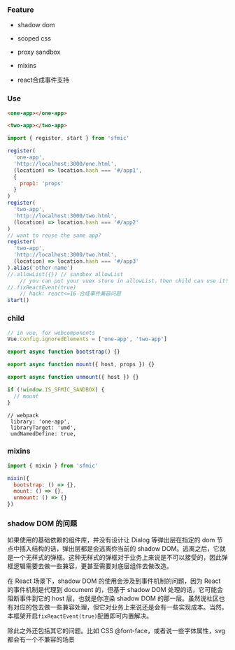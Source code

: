 ### Feature

- shadow dom

- scoped css

- proxy sandbox

- mixins

- react合成事件支持

### Use

```html
<one-app></one-app>

<two-app></two-app>
```

```js
import { register, start } from 'sfmic'

register(
  'one-app',
  'http://localhost:3000/one.html',
  (location) => location.hash === '#/app1',
  {
    prop1: 'props'
  }
)
register(
  'two-app',
  'http://localhost:3000/two.html',
  (location) => location.hash === '#/app2'
)
// want to reuse the same app?
register(
  'two-app',
  'http://localhost:3000/two.html',
  (location) => location.hash === '#/app3'
).alias('other-name')
//.allowList({}) // sandbox allowList
    // you can put your vuex store in allowList，then child can use it!
//.fixReactEvent(true)
    // hack: react<=16 合成事件兼容问题
start()
```

### child

```js
// in vue, for webcomponents
Vue.config.ignoredElements = ['one-app', 'two-app']

export async function bootstrap() {}

export async function mount({ host, props }) {}

export async function unmount({ host }) {}

if (!window.IS_SFMIC_SANDBOX) {
  // mount
}
```

```
// webpack
 library: 'one-app',
 libraryTarget: 'umd',
 umdNamedDefine: true,
```

### mixins

```js
import { mixin } from 'sfmic'

mixin({
  bootstrap: () => {},
  mount: () => {},
  unmount: () => {}
})
```

### shadow DOM 的问题

如果使用的基础依赖的组件库，并没有设计让 Dialog 等弹出层在指定的 dom 节点中插入结构的话，弹出层都是会逃离你当前的 shadow DOM。逃离之后，它就是一个无样式的弹框。这种无样式的弹框对于业务上来说是不可以接受的，因此弹框逻辑需要去做一些兼容，更甚至需要对底层组件去做改造。

在 React 场景下，shadow DOM 的使用会涉及到事件机制的问题，因为 React 的事件机制是代理到 document 的，但基于 shadow DOM 处理的话，它可能会阻断事件到它的 host 层，也就是你渲染 shadow DOM 的那一层。虽然说社区也有对应的包去做一些兼容处理，但它对业务上来说还是会有一些实现成本。当然，本框架开启`fixReactEvent(true)`配置即可内置解决。

除此之外还包括其它的问题。比如 CSS @font-face，或者说一些字体属性，svg 都会有一个不兼容的场景

